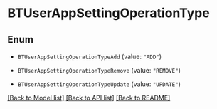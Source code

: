 # BTUserAppSettingOperationType

## Enum


* `BTUserAppSettingOperationTypeAdd` (value: `"ADD"`)

* `BTUserAppSettingOperationTypeRemove` (value: `"REMOVE"`)

* `BTUserAppSettingOperationTypeUpdate` (value: `"UPDATE"`)


[[Back to Model list]](../README.md#documentation-for-models) [[Back to API list]](../README.md#documentation-for-api-endpoints) [[Back to README]](../README.md)


